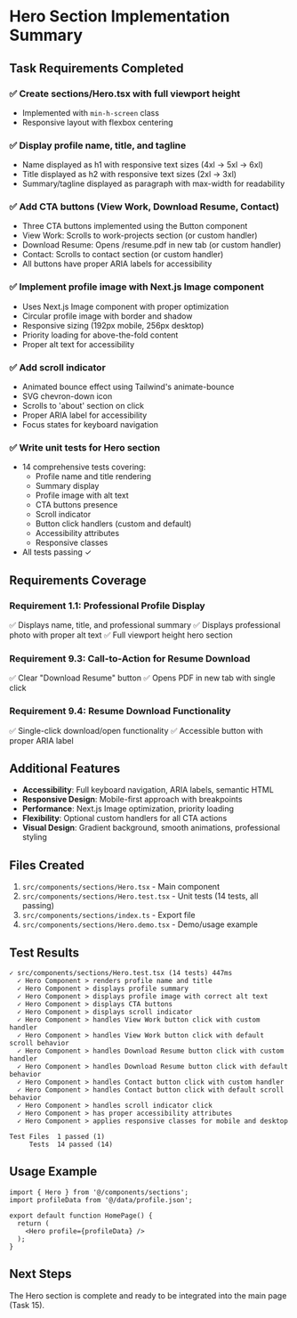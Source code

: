 # Hero Section Implementation Summary

## Task Requirements Completed

### ✅ Create sections/Hero.tsx with full viewport height
- Implemented with `min-h-screen` class
- Responsive layout with flexbox centering

### ✅ Display profile name, title, and tagline
- Name displayed as h1 with responsive text sizes (4xl → 5xl → 6xl)
- Title displayed as h2 with responsive text sizes (2xl → 3xl)
- Summary/tagline displayed as paragraph with max-width for readability

### ✅ Add CTA buttons (View Work, Download Resume, Contact)
- Three CTA buttons implemented using the Button component
- View Work: Scrolls to work-projects section (or custom handler)
- Download Resume: Opens /resume.pdf in new tab (or custom handler)
- Contact: Scrolls to contact section (or custom handler)
- All buttons have proper ARIA labels for accessibility

### ✅ Implement profile image with Next.js Image component
- Uses Next.js Image component with proper optimization
- Circular profile image with border and shadow
- Responsive sizing (192px mobile, 256px desktop)
- Priority loading for above-the-fold content
- Proper alt text for accessibility

### ✅ Add scroll indicator
- Animated bounce effect using Tailwind's animate-bounce
- SVG chevron-down icon
- Scrolls to 'about' section on click
- Proper ARIA label for accessibility
- Focus states for keyboard navigation

### ✅ Write unit tests for Hero section
- 14 comprehensive tests covering:
  - Profile name and title rendering
  - Summary display
  - Profile image with alt text
  - CTA buttons presence
  - Scroll indicator
  - Button click handlers (custom and default)
  - Accessibility attributes
  - Responsive classes
- All tests passing ✓

## Requirements Coverage

### Requirement 1.1: Professional Profile Display
✅ Displays name, title, and professional summary
✅ Displays professional photo with proper alt text
✅ Full viewport height hero section

### Requirement 9.3: Call-to-Action for Resume Download
✅ Clear "Download Resume" button
✅ Opens PDF in new tab with single click

### Requirement 9.4: Resume Download Functionality
✅ Single-click download/open functionality
✅ Accessible button with proper ARIA label

## Additional Features

- **Accessibility**: Full keyboard navigation, ARIA labels, semantic HTML
- **Responsive Design**: Mobile-first approach with breakpoints
- **Performance**: Next.js Image optimization, priority loading
- **Flexibility**: Optional custom handlers for all CTA actions
- **Visual Design**: Gradient background, smooth animations, professional styling

## Files Created

1. `src/components/sections/Hero.tsx` - Main component
2. `src/components/sections/Hero.test.tsx` - Unit tests (14 tests, all passing)
3. `src/components/sections/index.ts` - Export file
4. `src/components/sections/Hero.demo.tsx` - Demo/usage example

## Test Results

```
✓ src/components/sections/Hero.test.tsx (14 tests) 447ms
  ✓ Hero Component > renders profile name and title
  ✓ Hero Component > displays profile summary
  ✓ Hero Component > displays profile image with correct alt text
  ✓ Hero Component > displays CTA buttons
  ✓ Hero Component > displays scroll indicator
  ✓ Hero Component > handles View Work button click with custom handler
  ✓ Hero Component > handles View Work button click with default scroll behavior
  ✓ Hero Component > handles Download Resume button click with custom handler
  ✓ Hero Component > handles Download Resume button click with default behavior
  ✓ Hero Component > handles Contact button click with custom handler
  ✓ Hero Component > handles Contact button click with default scroll behavior
  ✓ Hero Component > handles scroll indicator click
  ✓ Hero Component > has proper accessibility attributes
  ✓ Hero Component > applies responsive classes for mobile and desktop

Test Files  1 passed (1)
     Tests  14 passed (14)
```

## Usage Example

```tsx
import { Hero } from '@/components/sections';
import profileData from '@/data/profile.json';

export default function HomePage() {
  return (
    <Hero profile={profileData} />
  );
}
```

## Next Steps

The Hero section is complete and ready to be integrated into the main page (Task 15).
